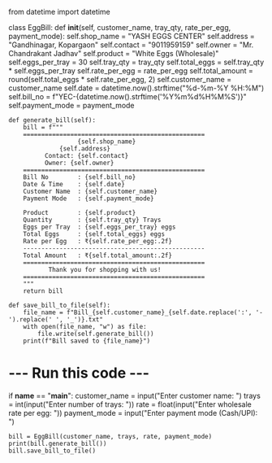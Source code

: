 from datetime import datetime

class EggBill:
    def __init__(self, customer_name, tray_qty, rate_per_egg, payment_mode):
        self.shop_name = "YASH EGGS CENTER"
        self.address = "Gandhinagar, Kopargaon"
        self.contact = "9011959159"
        self.owner = "Mr. Chandrakant Jadhav"
        self.product = "White Eggs (Wholesale)"
        self.eggs_per_tray = 30
        self.tray_qty = tray_qty
        self.total_eggs = self.tray_qty * self.eggs_per_tray
        self.rate_per_egg = rate_per_egg
        self.total_amount = round(self.total_eggs * self.rate_per_egg, 2)
        self.customer_name = customer_name
        self.date = datetime.now().strftime("%d-%m-%Y %H:%M")
        self.bill_no = f"YEC-{datetime.now().strftime('%Y%m%d%H%M%S')}"
        self.payment_mode = payment_mode

    def generate_bill(self):
        bill = f"""
        ==================================================
                       {self.shop_name}
                  {self.address}
              Contact: {self.contact}
              Owner: {self.owner}
        ==================================================
        Bill No        : {self.bill_no}
        Date & Time    : {self.date}
        Customer Name  : {self.customer_name}
        Payment Mode   : {self.payment_mode}

        Product        : {self.product}
        Quantity       : {self.tray_qty} Trays
        Eggs per Tray  : {self.eggs_per_tray} eggs
        Total Eggs     : {self.total_eggs} eggs
        Rate per Egg   : ₹{self.rate_per_egg:.2f}
        --------------------------------------------------
        Total Amount   : ₹{self.total_amount:.2f}
        ==================================================
               Thank you for shopping with us!
        ==================================================
        """
        return bill

    def save_bill_to_file(self):
        file_name = f"Bill_{self.customer_name}_{self.date.replace(':', '-').replace(' ', '_')}.txt"
        with open(file_name, "w") as file:
            file.write(self.generate_bill())
        print(f"Bill saved to {file_name}")

# --- Run this code ---
if __name__ == "__main__":
    customer_name = input("Enter customer name: ")
    trays = int(input("Enter number of trays: "))
    rate = float(input("Enter wholesale rate per egg: "))
    payment_mode = input("Enter payment mode (Cash/UPI): ")

    bill = EggBill(customer_name, trays, rate, payment_mode)
    print(bill.generate_bill())
    bill.save_bill_to_file()

